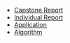 * [Capstone Report](/report/)
* [Individual Report](/individual_report/)
* [Application](/application/)
* [Algorithm](/algorithm/)